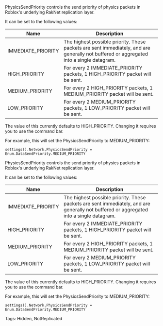 PhysicsSendPriority controls the send priority of physics packets in Roblox's underlying RakNet replication layer.

It can be set to the following values:

| Name | Description |
| --- | --- |
| IMMEDIATE_PRIORITY | The highest possible priority. These packets are sent immediately, and are generally not buffered or aggregated into a single datagram. |
| HIGH_PRIORITY | For every 2 IMMEDIATE_PRIORITY packets, 1 HIGH_PRIORITY packet will be sent. |
| MEDIUM_PRIORITY | For every 2 HIGH_PRIORITY packets, 1 MEDIUM_PRIORITY packet will be sent. |
| LOW_PRIORITY | For every 2 MEDIUM_PRIORITY packets, 1 LOW_PRIORITY packet will be sent. |

The value of this currently defaults to HIGH_PRIORITY. Changing it requires you to use the command bar.

For example, this will set the PhysicsSendPriority to MEDIUM_PRIORITY:

`settings().Network.PhysicsSendPriority = Enum.DataSendPriority.MEDIUM_PRIORITY`
	
PhysicsSendPriority controls the send priority of physics packets in Roblox's underlying RakNet replication layer.

It can be set to the following values:

| Name | Description |
| --- | --- |
| IMMEDIATE_PRIORITY | The highest possible priority. These packets are sent immediately, and are generally not buffered or aggregated into a single datagram. |
| HIGH_PRIORITY | For every 2 IMMEDIATE_PRIORITY packets, 1 HIGH_PRIORITY packet will be sent. |
| MEDIUM_PRIORITY | For every 2 HIGH_PRIORITY packets, 1 MEDIUM_PRIORITY packet will be sent. |
| LOW_PRIORITY | For every 2 MEDIUM_PRIORITY packets, 1 LOW_PRIORITY packet will be sent. |

The value of this currently defaults to HIGH_PRIORITY. Changing it requires you to use the command bar.

For example, this will set the PhysicsSendPriority to MEDIUM_PRIORITY:

`settings().Network.PhysicsSendPriority = Enum.DataSendPriority.MEDIUM_PRIORITY`

Tags: Hidden, NotReplicated